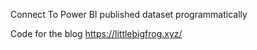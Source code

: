 Connect To Power BI published dataset programmatically

Code for the blog https://littlebigfrog.xyz/
